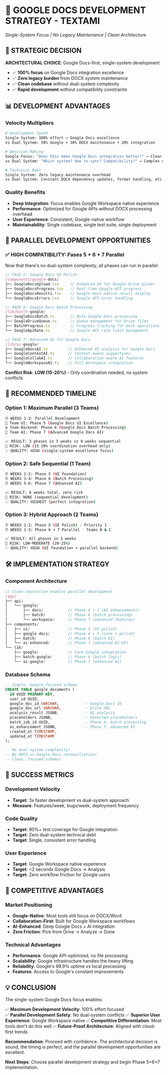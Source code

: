 # 🚀 GOOGLE DOCS DEVELOPMENT STRATEGY - TEXTAMI
*Single-System Focus | No Legacy Maintenance | Clean Architecture*

## 🎯 **STRATEGIC DECISION**

**ARCHITECTURAL CHOICE**: Google Docs-first, single-system development
- ✅ **100% focus** on Google Docs integration excellence
- ✅ **Zero legacy burden** from DOCX system maintenance  
- ✅ **Clean codebase** without dual-system complexity
- ✅ **Rapid development** without compatibility constraints

## 📊 **DEVELOPMENT ADVANTAGES**

### **Velocity Multipliers**
```bash
# Development Speed
Single System: 100% effort → Google Docs excellence
vs Dual System: 50% Google + 30% DOCX maintenance + 20% integration

# Decision Making  
Google Focus: "Does this make Google Docs integration better?" → Clear YES/NO
vs Dual System: "Which system? How to sync? Compatibility?" → Complex decisions

# Technical Debt
Single System: Zero legacy maintenance overhead
vs Dual System: Constant DOCX dependency updates, format handling, etc.
```

### **Quality Benefits**
- **Deep Integration**: Focus enables Google Workspace native experience
- **Performance**: Optimized for Google APIs without DOCX processing overhead  
- **User Experience**: Consistent, Google-native workflow
- **Maintainability**: Single codebase, single test suite, single deployment

## 🔄 **PARALLEL DEVELOPMENT OPPORTUNITIES**

### ✅ **HIGH COMPATIBILITY: Fases 5 + 6 + 7 Parallel**

Now that there's no dual-system complexity, all phases can run in parallel:

```typescript
// FASE 5: Google Docs UI Polish
/components/google-docs/
├── GoogleDocsUpload.tsx     // Enhanced UX for Google Drive picker
├── GoogleDocsProgress.tsx   // Real-time Google API progress  
├── GoogleDocsResults.tsx    // Google Docs-native result display
└── GoogleDocsErrors.tsx     // Google API error handling

// FASE 6: Google Docs Batch Processing  
/lib/batch-google/
├── GoogleDocsBatch.ts       // Bulk Google Docs processing
├── GoogleDriveQueue.ts      // Queue management for Drive files
├── BatchProgress.ts         // Progress tracking for bulk operations
└── GoogleApiRate.ts         // Google API rate limit management

// FASE 7: Advanced AI for Google Docs
/lib/ai-google/  
├── GoogleDocsAI.ts         // Enhanced AI analysis for Google Docs
├── GoogleContextAI.ts      // Context-aware suggestions  
├── GoogleCollabAI.ts       // Collaboration-aware AI features
└── GoogleWorkspaceAI.ts    // Full Workspace integration
```

**Conflict Risk**: **LOW (15-20%)** - Only coordination needed, no system conflicts

## 📅 **RECOMMENDED TIMELINE**

### **Option 1: Maximum Parallel (3 Teams)**
```bash
⏰ WEEKS 1-3: Parallel Development
🎨 Team UI: Phase 5 (Google Docs UI Excellence)  
⚙️ Team Backend: Phase 6 (Google Docs Batch Processing)
🤖 Team AI: Phase 7 (Advanced Google Docs AI)

📈 RESULT: 3 phases in 3 weeks vs 9 weeks sequential
🎯 RISK: LOW (15-20% coordination overhead only)
✨ QUALITY: HIGH (single-system excellence focus)
```

### **Option 2: Safe Sequential (1 Team)**  
```bash
⏰ WEEKS 1-2: Phase 5 (UI Foundation)
⏰ WEEKS 3-4: Phase 6 (Batch Processing)  
⏰ WEEKS 5-6: Phase 7 (Advanced AI)

📈 RESULT: 6 weeks total, zero risk
🎯 RISK: NONE (sequential development)  
✨ QUALITY: HIGHEST (perfect integration)
```

### **Option 3: Hybrid Approach (2 Teams)**
```bash
⏰ WEEKS 1-2: Phase 5 (UI Polish) - Priority 1
⏰ WEEKS 1-3: Phase 6 + 7 Parallel - Teams B & C

📈 RESULT: All phases in 3 weeks
🎯 RISK: LOW-MODERATE (20-25%)
✨ QUALITY: HIGH (UI foundation + parallel backend)
```

## 🛠️ **IMPLEMENTATION STRATEGY**

### **Component Architecture**
```typescript
// Clean separation enables parallel development
/app/
├── api/
│   └── google/
│       ├── docs/           // Phase 4 + 7 (AI enhancements)
│       ├── batch/          // Phase 6 (batch processing)  
│       └── workspace/      // Phase 7 (advanced features)
├── components/
│   ├── ui/                 // Phase 5 (UI polish)
│   ├── google-docs/        // Phase 4 + 5 (core + polish)
│   ├── batch/              // Phase 6 (batch UI)
│   └── ai-enhanced/        // Phase 7 (advanced AI UI)
└── lib/
    ├── google/             // Core Google integration
    ├── batch-google/       // Phase 6 (batch logic)
    └── ai-google/          // Phase 7 (enhanced AI)
```

### **Database Schema**
```sql
-- Simple, Google-focused schema
CREATE TABLE google_documents (
  id UUID PRIMARY KEY,
  user_id UUID,
  google_doc_id VARCHAR,           -- Google Docs ID
  google_doc_url VARCHAR,          -- Drive URL
  analysis_result JSONB,           -- AI analysis
  placeholders JSONB,              -- Detected placeholders  
  batch_job_id UUID,               -- Phase 6: batch processing
  ai_enhancement JSONB,            -- Phase 7: advanced AI
  created_at TIMESTAMP,
  updated_at TIMESTAMP
);

-- No dual-system complexity!
-- No DOCX vs Google Docs reconciliation!
-- Clean, focused schema!
```

## 🎯 **SUCCESS METRICS**

### **Development Velocity**
- **Target**: 3x faster development vs dual-system approach
- **Measure**: Features/week, bugs/week, deployment frequency

### **Code Quality**  
- **Target**: 90%+ test coverage for Google integration
- **Target**: Zero dual-system technical debt
- **Target**: Single, consistent error handling

### **User Experience**
- **Target**: Google Workspace native experience
- **Target**: <2 seconds Google Docs → Analysis
- **Target**: Zero workflow friction for Google users

## 🚀 **COMPETITIVE ADVANTAGES**

### **Market Positioning**
- **Google-Native**: Most tools still focus on DOCX/Word
- **Collaboration-First**: Built for Google Workspace workflows  
- **AI-Enhanced**: Deep Google Docs + AI integration
- **Zero Friction**: Pick from Drive → Analyze → Done

### **Technical Advantages**  
- **Performance**: Google API-optimized, no file processing
- **Scalability**: Google infrastructure handles the heavy lifting
- **Reliability**: Google's 99.9% uptime vs local processing
- **Features**: Access to Google's constant improvements

## 💡 **CONCLUSION**

The single-system Google Docs focus enables:

✅ **Maximum Development Velocity**: 100% effort focused  
✅ **Parallel Development Safety**: No dual-system conflicts
✅ **Superior User Experience**: Google Workspace native
✅ **Competitive Differentiation**: Most tools don't do this well
✅ **Future-Proof Architecture**: Aligned with cloud-first trends

**Recommendation**: Proceed with confidence. The architectural decision is sound, the timing is perfect, and the parallel development opportunities are excellent.

**Next Steps**: Choose parallel development strategy and begin Phase 5+6+7 implementation.
